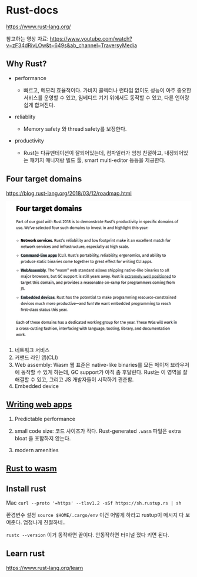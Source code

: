# Rust-docs
https://www.rust-lang.org/

참고하는 영상 자료: https://www.youtube.com/watch?v=zF34dRivLOw&t=649s&ab_channel=TraversyMedia

## Why Rust?
- performance
  - 빠르고, 메모리 효율적이다. 가비지 콜렉터나 런타임 없이도 성능이 아주 중요한 서비스를 운영할 수 있고, 임베디드 기기 위에서도 동작할 수 있고, 다른 언어랑 쉽게 합쳐진다. 

- reliablity
  - Memory safety 와 thread safety를 보장한다. 
  
- productivity
  - Rust는 다큐멘테이션이 잘되어있는데, 컴파일러가 엄청 친절하고, 내장되어있는 패키지 매니저랑 빌드 툴, smart multi-editor 등등을 제공한다. 

## Four target domains
https://blog.rust-lang.org/2018/03/12/roadmap.html

<img src="assets/1.png">

1. 네트워크 서비스
2. 커맨드 라인 앱(CLI)
3. Web assembly: Wasm 웹 표준은 native-like binaries를 모든 메이저 브라우저에 동작할 수 있게 하는데, GC support가 아직 좀 후달린다. Rust는 이 영역을 잘 해결할 수 있고, 그리고 JS 개발자들이 시작하기 괜춘함. 
4. Embedded device


## [Writing web apps](https://www.rust-lang.org/what/wasm)
1. Predictable performance

2. small code size: 코드 사이즈가 작다. Rust-generated `.wasm` 파일은 extra bloat 을 포함하지 않는다. 

3. modern amenities


## [Rust to wasm](https://developer.mozilla.org/en-US/docs/WebAssembly/Rust_to_wasm)

## Install rust
Mac `curl --proto '=https' --tlsv1.2 -sSf https://sh.rustup.rs | sh`

환경변수 설정 `source $HOME/.cargo/env` 이건 어떻게 하라고 rustup이 메시지 다 보여준다. 엄청나게 친절하네..

`rustc --version` 이거 동작하면 끝이다. 안동작하면 터미널 껐다 키면 된다. 


## Learn rust
https://www.rust-lang.org/learn

